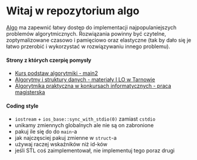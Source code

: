 # Witaj w repozytorium algo

[Algo](https://github.com/bkula/algo) ma zapewnić łatwy dostęp do implementacji najpopulaniejszych problemów algorytmicznych. Rozwiązania powinny być czytelne, zoptymalizowane czasowo i pamięciowo oraz elastyczne (tak by dało się je łatwo przerobić i wykorzystać w rozwiązywaniu innego problemu).

#### Strony z których czerpię pomysły

- [Kurs podstaw algorytmiki - main2](http://main2.edu.pl/main2/courses/show/7/)
- [Algorytmy i struktury danych - materiały I LO w Tarnowie](http://eduinf.waw.pl/inf/alg/001_search/index.php)
- [Algorytmika praktyczna w konkursach informatycznych - praca magisterska](http://www-users.mat.umk.pl/~stencel/acm/algorytmika_praktyczna.pdf)

#### Coding style

- `iostream` + `ios_base::sync_with_stdio(0)` zamiast `cstdio`
- unikamy zmiennych globalnych ale nie są on zabronione
- pakuj ile się do do `main`-a
- jak najczęsciej pakuj zmienne w `struct`-a
- używaj raczej wskaźników niż id-ków
- jeśli STL coś zaimplementował, nie implementuj tego poraz drugi
